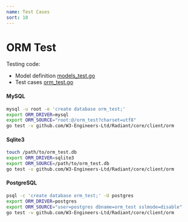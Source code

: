 ```yaml
---
name: Test Cases
sort: 10
---
```


# ORM Test

Testing code:

* Model definition [models_test.go](https://github.com/radiant/radiant/blob/develop/client/orm/models_test.go)
* Test cases [orm_test.go](https://github.com/radiant/radiant/blob/develop/client/orm/orm_test.go)

#### MySQL

```bash
mysql -u root -e 'create database orm_test;'
export ORM_DRIVER=mysql
export ORM_SOURCE="root:@/orm_test?charset=utf8"
go test -v github.com/W3-Engineers-Ltd/Radiant/core/client/orm
```


#### Sqlite3

```bash
touch /path/to/orm_test.db
export ORM_DRIVER=sqlite3
export ORM_SOURCE=/path/to/orm_test.db
go test -v github.com/W3-Engineers-Ltd/Radiant/core/client/orm
```


#### PostgreSQL

```bash
psql -c 'create database orm_test;' -U postgres
export ORM_DRIVER=postgres
export ORM_SOURCE="user=postgres dbname=orm_test sslmode=disable"
go test -v github.com/W3-Engineers-Ltd/Radiant/core/client/orm
```
